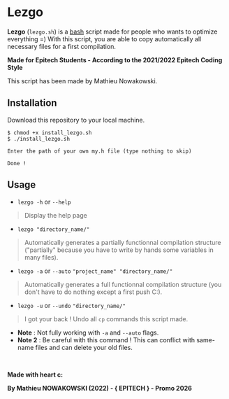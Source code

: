 # Lezgo

**Lezgo** (`lezgo.sh`) is a [bash](https://en.wikipedia.org/wiki/Bash_%28Unix_shell%29) script made for people who wants to optimize everything =)
With this script, you are able to copy automatically all necessary files for a first compilation.
<br />

**Made for Epitech Students - According to the 2021/2022 Epitech Coding Style**

This script has been made by Mathieu Nowakowski.

## Installation
Download this repository to your local machine.

    $ chmod +x install_lezgo.sh
    $ ./install_lezgo.sh
    
    Enter the path of your own my.h file (type nothing to skip)
    
    Done !

## Usage

- `lezgo -h` or `--help`
> Display the help page
- `lezgo "directory_name/"`
> Automatically generates a partially functionnal compilation structure ("partially" because you have to write by hands some variables in many files).
- `lezgo -a` or `--auto` `"project_name" "directory_name/"`
> Automatically generates a full functionnal compilation structure (you don't have to do nothing except a first push C:).
- `lezgo -u` or `--undo` `"directory_name/"`
> I got your back ! Undo all `cp` commands this script made.
  - **Note** : Not fully working with `-a` and `--auto` flags.
  - **Note 2** : Be careful with this command ! This can conflict with same-name files and can delete your old files.
<br />


**Made with heart c:**

**By Mathieu NOWAKOWSKI (2022) - { EPITECH } - Promo 2026**
